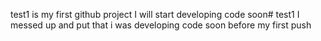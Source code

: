 test1 is my first github project
I will start developing code soon# test1
I messed up and put that i was developing code soon before my first push